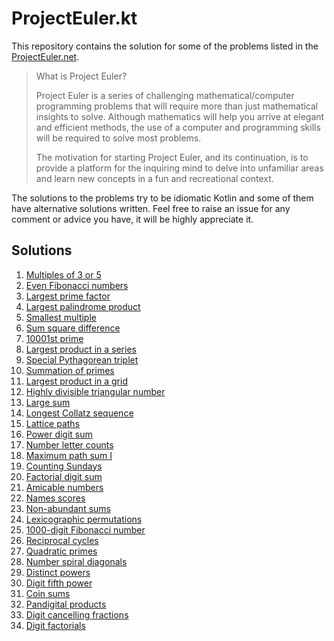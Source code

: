 # ProjectEuler.kt

This repository contains the solution for some of the problems listed in
the [ProjectEuler.net](https://projecteuler.net/).
> What is Project Euler?
>
> Project Euler is a series of challenging mathematical/computer programming problems that will require more than just
> mathematical insights to solve. Although mathematics will help you arrive at elegant and efficient methods, the use of
> a
> computer and programming skills will be required to solve most problems.
>
> The motivation for starting Project Euler, and its continuation, is to provide a platform for the inquiring mind to
> delve into unfamiliar areas and learn new concepts in a fun and recreational context.

The solutions to the problems try to be idiomatic Kotlin and some of them have alternative solutions written. Feel free
to raise an issue for any comment or advice you have, it will be highly appreciate it.

## Solutions

1. [Multiples of 3 or 5](src/main/kotlin/Problem1.kt)
2. [Even Fibonacci numbers](src/main/kotlin/Problem2.kt)
3. [Largest prime factor](src/main/kotlin/Problem3.kt)
4. [Largest palindrome product](src/main/kotlin/Problem4.kt)
5. [Smallest multiple](src/main/kotlin/Problem5.kt)
6. [Sum square difference](src/main/kotlin/Problem6.kt)
7. [10001st prime](src/main/kotlin/Problem7.kt)
8. [Largest product in a series](src/main/kotlin/Problem8.kt)
9. [Special Pythagorean triplet](src/main/kotlin/Problem9.kt)
10. [Summation of primes](src/main/kotlin/Problem10.kt)
11. [Largest product in a grid](/src/main/kotlin/Problem11.kt)
12. [Highly divisible triangular number](src/main/kotlin/Problem12.kt)
13. [Large sum](src/main/kotlin/Problem13.kt)
14. [Longest Collatz sequence](src/main/kotlin/Problem14.kt)
15. [Lattice paths](src/main/kotlin/Problem15.kt)
16. [Power digit sum](src/main/kotlin/Problem16.kt)
17. [Number letter counts](src/main/kotlin/Problem17.kt)
18. [Maximum path sum I](src/main/kotlin/Problem18.kt)
19. [Counting Sundays](src/main/kotlin/Problem19.kt)
20. [Factorial digit sum](src/main/kotlin/Problem20.kt)
21. [Amicable numbers](/src/main/kotlin/Problem21.kt)
22. [Names scores](src/main/kotlin/Problem22.kt)
23. [Non-abundant sums](src/main/kotlin/Problem23.kt)
24. [Lexicographic permutations](src/main/kotlin/Problem24.kt)
25. [1000-digit Fibonacci number](src/main/kotlin/Problem25.kt)
26. [Reciprocal cycles](src/main/kotlin/Problem26.kt)
27. [Quadratic primes](src/main/kotlin/Problem27.kt)
28. [Number spiral diagonals](src/main/kotlin/Problem28.kt)
29. [Distinct powers](src/main/kotlin/Problem29.kt)
30. [Digit fifth power](src/main/kotlin/Problem30.kt)
31. [Coin sums](src/main/kotlin/Problem31.kt)
32. [Pandigital products](src/main/kotlin/Problem32.kt)
33. [Digit cancelling fractions](src/main/kotlin/Problem33.kt)
34. [Digit factorials](src/main/kotlin/Problem34.kt)
